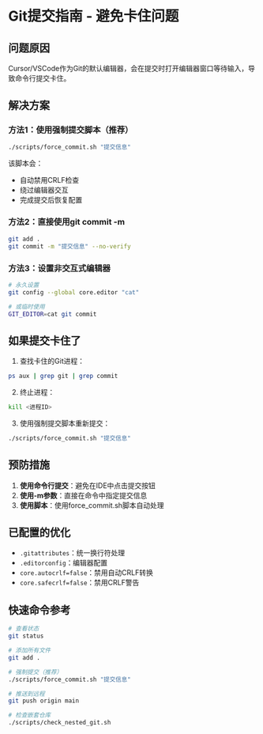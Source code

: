 # Git提交指南 - 避免卡住问题

## 问题原因
Cursor/VSCode作为Git的默认编辑器，会在提交时打开编辑器窗口等待输入，导致命令行提交卡住。

## 解决方案

### 方法1：使用强制提交脚本（推荐）
```bash
./scripts/force_commit.sh "提交信息"
```
该脚本会：
- 自动禁用CRLF检查
- 绕过编辑器交互
- 完成提交后恢复配置

### 方法2：直接使用git commit -m
```bash
git add .
git commit -m "提交信息" --no-verify
```

### 方法3：设置非交互式编辑器
```bash
# 永久设置
git config --global core.editor "cat"

# 或临时使用
GIT_EDITOR=cat git commit
```

## 如果提交卡住了

1. 查找卡住的Git进程：
```bash
ps aux | grep git | grep commit
```

2. 终止进程：
```bash
kill <进程ID>
```

3. 使用强制提交脚本重新提交：
```bash
./scripts/force_commit.sh "提交信息"
```

## 预防措施

1. **使用命令行提交**：避免在IDE中点击提交按钮
2. **使用-m参数**：直接在命令中指定提交信息
3. **使用脚本**：使用force_commit.sh脚本自动处理

## 已配置的优化

- `.gitattributes`：统一换行符处理
- `.editorconfig`：编辑器配置
- `core.autocrlf=false`：禁用自动CRLF转换
- `core.safecrlf=false`：禁用CRLF警告

## 快速命令参考

```bash
# 查看状态
git status

# 添加所有文件
git add .

# 强制提交（推荐）
./scripts/force_commit.sh "提交信息"

# 推送到远程
git push origin main

# 检查嵌套仓库
./scripts/check_nested_git.sh
```